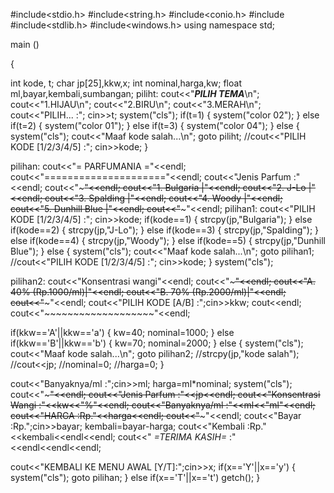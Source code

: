 #include<stdio.h>
#include<string.h>
#include<conio.h>
#include<iostream>
#include<stdlib.h>
#include<windows.h>
using namespace std;

main ()
 
{

int kode, t;
char jp[25],kkw,x;
int nominal,harga,kw;
float ml,bayar,kembali,sumbangan;
piliht:
cout<<"*****PILIH TEMA*****\n";
cout<<"1.HIJAU\n";
cout<<"2.BIRU\n";
cout<<"3.MERAH\n";
cout<<"PILIH... :";
cin>>t;
system("cls");
if(t=1)
   {
  system("color 02");
   }
else if(t=2)
   {
   system("color 01");
   }
else if(t=3)
   {
   system("color 04");
   }
else
   {
   system("cls");
   cout<<"Maaf kode salah...\n";
   goto piliht;
   //cout<<"PILIH KODE [1/2/3/4/5] :"; cin>>kode;
   }

pilihan:
cout<<"=     PARFUMANIA    ="<<endl;
cout<<"====================="<<endl;
cout<<"Jenis Parfum :"<<endl;
cout<<"~~~~~~~~~~~~~~~~~~~"<<endl;
cout<<"1. Bulgaria        |"<<endl;
cout<<"2. J-Lo            |"<<endl;
cout<<"3. Spalding        |"<<endl;
cout<<"4. Woody           |"<<endl;
cout<<"5. Dunhill Blue    |"<<endl;
cout<<"~~~~~~~~~~~~~~~~~~~"<<endl;
pilihan1:
cout<<"PILIH KODE [1/2/3/4/5] :"; cin>>kode;
if(kode==1)
   {
   strcpy(jp,"Bulgaria");
   }
else if(kode==2)
   {
   strcpy(jp,"J-Lo");
   }
 else if(kode==3)
   {
   strcpy(jp,"Spalding");
   }
else if(kode==4)
   {
   strcpy(jp,"Woody");
   }
else if(kode==5)
   {
   strcpy(jp,"Dunhill Blue");
   }
else
   {
   system("cls");
   cout<<"Maaf kode salah...\n";
   goto pilihan1;
   //cout<<"PILIH KODE [1/2/3/4/5] :"; cin>>kode;
   }
system("cls");

pilihan2:
cout<<"Konsentrasi wangi"<<endl;
cout<<"~~~~~~~~~~~~~~~~~~~"<<endl;
cout<<"A. 40% (Rp.1000/ml)|"<<endl;
cout<<"B. 70% (Rp.2000/ml)|"<<endl;
cout<<"~~~~~~~~~~~~~~~~~~~"<<endl;
cout<<"PILIH KODE [A/B]       :";cin>>kkw;
cout<<endl;
cout<<"~~~~~~~~~~~~~~~~~~~"<<endl;

if(kkw=='A'||kkw=='a')
   {
   kw=40;
   nominal=1000;
   }
else if(kkw=='B'||kkw=='b')
   {
   kw=70;
   nominal=2000;
   }
else
   {
   system("cls");
   cout<<"Maaf kode salah...\n";
   goto pilihan2;
   //strcpy(jp,"kode salah");
   //cout<<jp;
   //nominal=0;
   //harga=0;
   }

cout<<"Banyaknya/ml :";cin>>ml;
harga=ml*nominal;
system("cls");
cout<<"~~~~~~~~~~~~~~~~~~~~~~~"<<endl;
cout<<"Jenis Parfum        :"<<jp<<endl;
cout<<"Konsentrasi Wangi   :"<<kw<<"%"<<endl;
cout<<"Banyaknya/ml        :"<<ml<<"ml"<<endl;
cout<<"HARGA               :Rp."<<harga<<endl;
cout<<"~~~~~~~~~~~~~~~~~~~~~~~"<<endl;
cout<<"Bayar               :Rp.";cin>>bayar;
kembali=bayar-harga;
cout<<"Kembali             :Rp."<<kembali<<endl<<endl;
cout<<"            *=TERIMA KASIH=*               :"<<endl<<endl<<endl;

cout<<"KEMBALI KE MENU AWAL [Y/T]:";cin>>x;
if(x=='Y'||x=='y')
{
system("cls");
goto pilihan;
}
else if(x=='T'||x=='t')
getch();
}
